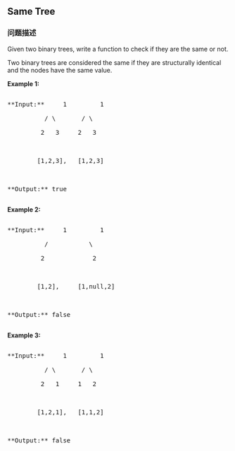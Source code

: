 ## Same Tree  
### 问题描述

Given two binary trees, write a function to check if they are the same or not.


Two binary trees are considered the same if they are structurally identical and the nodes have the same value.


**Example 1:**
<pre>
**Input:**     1         1
          / \       / \
         2   3     2   3

        [1,2,3],   [1,2,3]

**Output:** true
</pre>


**Example 2:**
<pre>
**Input:**     1         1
          /           \
         2             2

        [1,2],     [1,null,2]

**Output:** false
</pre>


**Example 3:**
<pre>
**Input:**     1         1
          / \       / \
         2   1     1   2

        [1,2,1],   [1,1,2]

**Output:** false
</pre>

